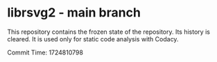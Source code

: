 # librsvg2 - main branch

This repository contains the frozen state of the repository.
Its history is cleared. It is used only for static code
analysis with Codacy.

Commit Time: 1724810798